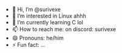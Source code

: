 - 👋 Hi, I’m @surivexe
- 👀 I’m interested in Linux ahhh
- 🌱 I’m currently learning C lol
- 📫 How to reach me: on discord: surivexe
- 😄 Pronouns: he/him
- ⚡ Fun fact: ...

<!---
surivexe/surivexe is a ✨ special ✨ repository because its `README.md` (this file) appears on your GitHub profile.
You can click the Preview link to take a look at your changes.
--->
